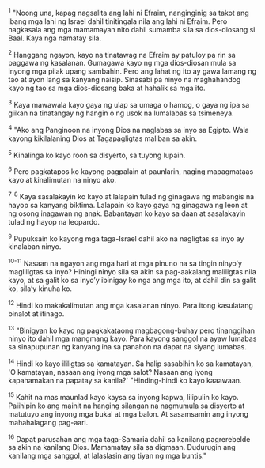 <sup>1</sup>
"Noong una, kapag nagsalita ang lahi ni Efraim, nanginginig sa takot ang ibang mga lahi ng Israel dahil tinitingala nila ang lahi ni Efraim. Pero nagkasala ang mga mamamayan nito dahil sumamba sila sa dios-diosang si Baal. Kaya nga namatay sila. 

<sup>2</sup>
Hanggang ngayon, kayo na tinatawag na Efraim ay patuloy pa rin sa paggawa ng kasalanan. Gumagawa kayo ng mga dios-diosan mula sa inyong mga pilak upang sambahin. Pero ang lahat ng ito ay gawa lamang ng tao at ayon lang sa kanyang naisip. Sinasabi pa ninyo na maghahandog kayo ng tao sa mga dios-diosang baka at hahalik sa mga ito. 

<sup>3</sup>
Kaya mawawala kayo gaya ng ulap sa umaga o hamog, o gaya ng ipa sa giikan na tinatangay ng hangin o ng usok na lumalabas sa tsimeneya. 

<sup>4</sup>
"Ako ang Panginoon na inyong Dios na naglabas sa inyo sa Egipto. Wala kayong kikilalaning Dios at Tagapagligtas maliban sa akin. 

<sup>5</sup>
Kinalinga ko kayo roon sa disyerto, sa tuyong lupain. 

<sup>6</sup>
Pero pagkatapos ko kayong pagpalain at paunlarin, naging mapagmataas kayo at kinalimutan na ninyo ako.

<sup>7-8</sup>
Kaya sasalakayin ko kayo at lalapain tulad ng ginagawa ng mabangis na hayop sa kanyang biktima. Lalapain ko kayo gaya ng ginagawa ng leon at ng osong inagawan ng anak. Babantayan ko kayo sa daan at sasalakayin tulad ng hayop na leopardo. 

<sup>9</sup>
Pupuksain ko kayong mga taga-Israel dahil ako na nagligtas sa inyo ay kinalaban ninyo.

<sup>10-11</sup>
Nasaan na ngayon ang mga hari at mga pinuno na sa tingin ninyoʼy magliligtas sa inyo? Hiningi ninyo sila sa akin sa pag-aakalang maliligtas nila kayo, at sa galit ko sa inyoʼy ibinigay ko nga ang mga ito, at dahil din sa galit ko, silaʼy kinuha ko. 

<sup>12</sup>
Hindi ko makakalimutan ang mga kasalanan ninyo. Para itong kasulatang binalot at itinago. 

<sup>13</sup>
"Binigyan ko kayo ng pagkakataong magbagong-buhay pero tinanggihan ninyo ito dahil mga mangmang kayo. Para kayong sanggol na ayaw lumabas sa sinapupunan ng kanyang ina sa panahon na dapat na siyang lumabas. 

<sup>14</sup>
Hindi ko kayo ililigtas sa kamatayan. Sa halip sasabihin ko sa kamatayan, 'O kamatayan, nasaan ang iyong mga salot? Nasaan ang iyong kapahamakan na papatay sa kanila?' "Hinding-hindi ko kayo kaaawaan. 

<sup>15</sup>
Kahit na mas maunlad kayo kaysa sa inyong kapwa, lilipulin ko kayo. Paiihipin ko ang mainit na hanging silangan na nagmumula sa disyerto at matutuyo ang inyong mga bukal at mga balon. At sasamsamin ang inyong mahahalagang pag-aari. 

<sup>16</sup>
Dapat parusahan ang mga taga-Samaria dahil sa kanilang pagrerebelde sa akin na kanilang Dios. Mamamatay sila sa digmaan. Dudurugin ang kanilang mga sanggol, at lalaslasin ang tiyan ng mga buntis."